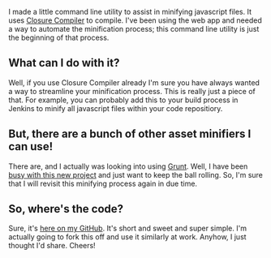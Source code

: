 I made a little command line utility to assist in minifying javascript files. It uses [Closure Compiler](https://closure-compiler.appspot.com/home) to compile. I've been using the web app and needed a way to automate the minification process; this command line utility is just the beginning of that process.

## What can I do with it?

Well, if you use Closure Compiler already I'm sure you have always wanted a way to streamline your minification process. This is really just a piece of that. For example, you can probably add this to your build process in Jenkins to minify all javascript files within your code repositiory.

## But, there are a bunch of other asset minifiers I can use!

There are, and I actually was looking into using [Grunt](https://gruntjs.com/). Well, I have been [busy with this new project](/2014/02/01/from-initial-commit-to-launch-the-story-of-a-quick-site-launch.html) and just want to keep the ball rolling. So, I'm sure that I will revisit this minifying process again in due time.

## So, where's the code?

Sure, it's [here on my GitHub](https://github.com/drincruz/Py-Closure). It's short and sweet and super simple. I'm actually going to fork this off and use it similarly at work. Anyhow, I just thought I'd share. Cheers!
